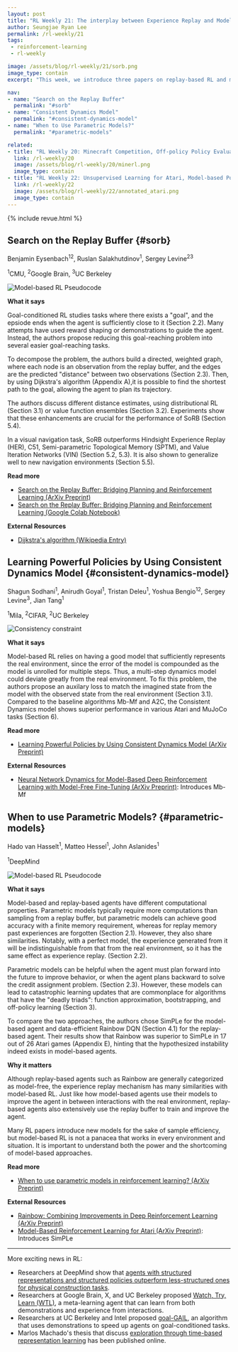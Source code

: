 ```yaml
---
layout: post
title: "RL Weekly 21: The interplay between Experience Replay and Model-based RL"
author: Seungjae Ryan Lee
permalink: /rl-weekly/21
tags:
 - reinforcement-learning
 - rl-weekly

image: /assets/blog/rl-weekly/21/sorb.png
image_type: contain
excerpt: "This week, we introduce three papers on replay-based RL and model-based RL. The first paper introduces SoRB, a way to combine experience replay and planning. The second paper introduces a consistency loss to ensure that a model is consistent with the real environment. The final paper compares model-based agents with replay-based agents."

nav:
- name: "Search on the Replay Buffer"
  permalink: "#sorb"
- name: "Consistent Dynamics Model"
  permalink: "#consistent-dynamics-model"
- name: "When to Use Parametric Models?"
  permalink: "#parametric-models"

related:
- title: "RL Weekly 20: Minecraft Competition, Off-policy Policy Evaluation via Classification, and Soft-attention Agent for Interpretability"
  link: /rl-weekly/20
  image: /assets/blog/rl-weekly/20/minerl.png
  image_type: contain
- title: "RL Weekly 22: Unsupervised Learning for Atari, Model-based Policy Optimization, and Adaptive-TD"
  link: /rl-weekly/22
  image: /assets/blog/rl-weekly/22/annotated_atari.png
  image_type: contain
---
```




{% include revue.html %}




## Search on the Replay Buffer {#sorb}

<p class="authors" style="font-size: 1em">
Benjamin Eysenbach<sup>12</sup>,
Ruslan Salakhutdinov<sup>1</sup>,
Sergey Levine<sup>23</sup>
</p>
<p class="authors__institutions" style="font-size: 1em">
    <sup>1</sup>CMU,
    <sup>2</sup>Google Brain,
    <sup>3</sup>UC Berkeley
</p>

<div class="w50" style="margin: 10px auto;">
  <img src="{{ absolute_url }}/assets/blog/rl-weekly/21/sorb.png" alt="Model-based RL Pseudocode">
</div>

**What it says**

Goal-conditioned RL studies tasks where there exists a "goal", and the epsiode ends when the agent is sufficiently close to it (Section 2.2). Many attempts have used reward shaping or demonstrations to guide the agent. Instead, the authors propose reducing this goal-reaching problem into several easier goal-reaching tasks.

To decompose the problem, the authors build a directed, weighted graph, where each node is an observation from the replay buffer, and the edges are the predicted "distance" between two observations (Section 2.3). Then, by using Dijkstra's algorithm (Appendix A),it is possible to find the shortest path to the goal, allowing the agent to plan its trajectory.

The authors discuss different distance estimates, using distributional RL (Section 3.1) or value function ensembles (Section 3.2). Experiments show that these enhancements are crucial for the performance of SoRB (Section 5.4).

In a visual navigation task, SoRB outperforms Hindsight Experience Replay (HER), C51, Semi-parametric Topological Memory (SPTM), and Value Iteration Networks (VIN) (Section 5.2, 5.3). It is also shown to generalize well to new navigation environments (Section 5.5).

**Read more**

- [Search on the Replay Buffer: Bridging Planning and Reinforcement Learning (ArXiv Preprint)](https://arxiv.org/abs/1906.05253)
- [Search on the Replay Buffer: Bridging Planning and Reinforcement Learning (Google Colab Notebook)](https://colab.research.google.com/drive/1GnyIypicdLf2g--tej3yZguLDkHUgEsk)

**External Resources**

- [Dijkstra's algorithm (Wikipedia Entry)](https://en.wikipedia.org/wiki/Dijkstra%27s_algorithm)







## Learning Powerful Policies by Using Consistent Dynamics Model {#consistent-dynamics-model}

<p class="authors" style="font-size: 1em">
Shagun Sodhani<sup>1</sup>,
Anirudh Goyal<sup>1</sup>,
Tristan Deleu<sup>1</sup>,
Yoshua Bengio<sup>12</sup>,
Sergey Levine<sup>3</sup>,
Jian Tang<sup>1</sup>
</p>
<p class="authors__institutions" style="font-size: 1em">
    <sup>1</sup>Mila,
    <sup>2</sup>CIFAR,
    <sup>2</sup>UC Berkeley
</p>

<div class="w100" style="margin: 10px auto;">
  <img src="{{ absolute_url }}/assets/blog/rl-weekly/21/consistent.png" alt="Consistency constraint">
</div>

**What it says**

Model-based RL relies on having a good model that sufficiently represents the real environment, since the error of the model is compounded as the model is unrolled for multiple steps. Thus, a multi-step dynamics model could deviate greatly from the real environment. To fix this problem, the authors propose an auxilary loss to match the imagined state from the model with the observed state from the real environment (Section 3.1). Compared to the baseline algorithms Mb-Mf and A2C, the Consistent Dynamics model shows superior performance in various Atari and MuJoCo tasks (Section 6).

**Read more**

- [Learning Powerful Policies by Using Consistent Dynamics Model (ArXiv Preprint)](https://arxiv.org/abs/1906.04355)

**External Resources**

- [Neural Network Dynamics for Model-Based Deep Reinforcement Learning with Model-Free Fine-Tuning (ArXiv Preprint)](https://arxiv.org/abs/1708.02596): Introduces Mb-Mf






## When to use Parametric Models? {#parametric-models}

<p class="authors" style="font-size: 1em">
Hado van Hasselt<sup>1</sup>,
Matteo Hessel<sup>1</sup>,
John Aslanides<sup>1</sup>
</p>
<p class="authors__institutions" style="font-size: 1em">
    <sup>1</sup>DeepMind
</p>

<div class="w40" style="margin: 10px auto;">
  <img src="{{ absolute_url }}/assets/blog/rl-weekly/21/mbrl.png" alt="Model-based RL Pseudocode">
</div>

**What it says**

Model-based and replay-based agents have different computational properties. Parametric models typically require more computations than sampling from a replay buffer, but parametric models can achieve good accuracy with a finite memory requirement, whereas for replay memory past experiences are forgotten (Section 2.1). However, they also share similarities. Notably, with a perfect model, the experience generated from it will be indistinguishable from that from the real environment, so it has the same effect as experience replay. (Section 2.2).

Parametric models can be helpful when the agent must plan forward into the future to improve behavior, or when the agent plans backward to solve the credit assignment problem. (Section 2.3). However, these models can lead to catastrophic learning updates that are commonplace for algorithms that have the "deadly triads": function approximation, bootstrapping, and off-policy learning (Section 3).

To compare the two approaches, the authors chose SimPLe for the model-based agent and data-efficient Rainbow DQN (Section 4.1) for the replay-based agent. Their results show that Rainbow was superior to SimPLe in 17 out of 26 Atari games (Appendix E), hinting that the hypothesized instability indeed exists in model-based agents.

**Why it matters**

Although replay-based agents such as Rainbow are generally categorized as model-free, the experience replay mechanism has many similarities with model-based RL. Just like how model-based agents use their models to improve the agent in between interactions with the real environment, replay-based agents also extensively use the replay buffer to train and improve the agent.

Many RL papers introduce new models for the sake of sample efficiency, but model-based RL is not a panacea that works in every environment and situation. It is important to understand both the power and the shortcoming of model-based approaches.

**Read more**

- [When to use parametric models in reinforcement learning? (ArXiv Preprint)](https://arxiv.org/abs/1906.05243)

**External Resources**

- [Rainbow: Combining Improvements in Deep Reinforcement Learning (ArXiv Preprint)](https://arxiv.org/abs/1710.02298)
- [Model-Based Reinforcement Learning for Atari (ArXiv Preprint)](https://arxiv.org/abs/1903.00374): Introduces SimPLe






---

More exciting news in RL:

- Researchers at DeepMind show that [agents with structured representations and structured policies outperform less-structured ones for physical construction tasks](https://arxiv.org/abs/1904.03177).
- Researchers at Google Brain, X, and UC Berkeley proposed [Watch, Try, Learn (WTL)](https://arxiv.org/abs/1906.03352), a meta-learning agent that can learn from both demonstrations and experience from interactions.
- Researchers at UC Berkeley and Intel proposed [goal-GAIL](https://sites.google.com/view/goalconditioned-il/), an algorithm that uses demonstrations to speed up agents on goal-conditioned tasks.
- Marlos Machado's thesis that discuss [exploration through time-based representation learning](https://era.library.ualberta.ca/items/581b87e0-a777-40a1-9776-f85a85864d6c/) has been published online.
